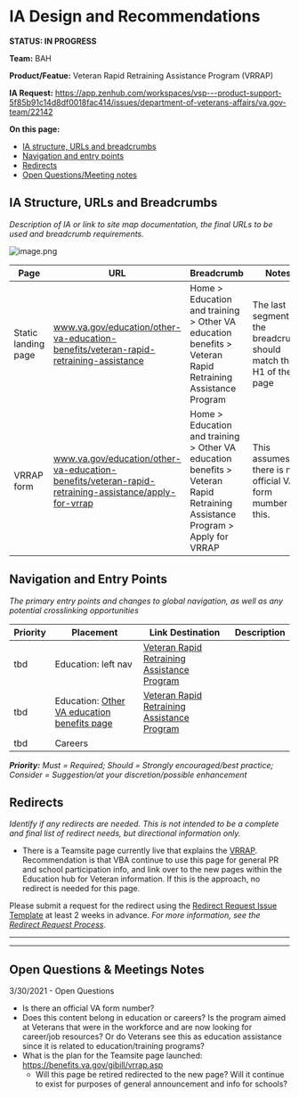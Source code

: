 # IA Design and Recommendations
**STATUS: IN PROGRESS**

**Team:** BAH

**Product/Featue:** Veteran Rapid Retraining Assistance Program (VRRAP)

**IA Request:** https://app.zenhub.com/workspaces/vsp---product-support-5f85b91c14d8df0018fac414/issues/department-of-veterans-affairs/va.gov-team/22142

**On this page:**
- [IA structure, URLs and breadcrumbs](#ia)
- [Navigation and entry points](#nav)
- [Redirects](#redirects)
- [Open Questions/Meeting notes](#notes)


## <a name="ia"></a>IA Structure, URLs and Breadcrumbs <br>
*Description of IA or link to site map documentation, the final URLs to be used and breadcrumb requirements.*

![image.png](https://images.zenhubusercontent.com/59ca6a73b0222d5de4792f1d/795a99f0-c065-417e-a6ef-49b98ce5eafc)


**Page** | **URL** | **Breadcrumb** | **Notes**
--- | --- | --- | ---
 Static landing page | www.va.gov/education/other-va-education-benefits/veteran-rapid-retraining-assistance  |  Home > Education and training > Other VA education benefits > Veteran Rapid Retraining Assistance Program   | The last segment of the breadcrumb should match the H1 of the page
VRRAP form | www.va.gov/education/other-va-education-benefits/veteran-rapid-retraining-assistance/apply-for-vrrap | Home > Education and training > Other VA education benefits > Veteran Rapid Retraining Assistance Program > Apply for VRRAP | This assumes there is no official VA form mumber for this. 


## <a name="nav"></a>Navigation and Entry Points <br>
*The primary entry points and changes to global navigation, as well as any potential crosslinking opportunities*

**Priority** | **Placement** | **Link Destination** | **Description**
--- | --- | --- | ---
 tbd | Education: left nav | [Veteran Rapid Retraining Assistance Program](https://www.va.gov/education/other-va-education-benefits/veteran-rapid-retraining-assistance) |  
 tbd | Education: [Other VA education benefits page](https://www.va.gov/education/other-va-education-benefits/) | [Veteran Rapid Retraining Assistance Program](https://www.va.gov/education/other-va-education-benefits/veteran-rapid-retraining-assistance) |  
 tbd | Careers |  |  

***Priority:** Must = Required; Should = Strongly encouraged/best practice; Consider = Suggestion/at your discretion/possible enhancement* 


## <a name="redirects"></a>Redirects <br>
*Identify if any redirects are needed.  This is not intended to be a complete and final list of redirect needs, but directional information only.*  

-  There is a Teamsite page currently live that explains the [VRRAP](https://benefits.va.gov/gibill/vrrap.asp).  Recommendation is that VBA continue to use this page for general PR and school participation info, and link over to the new pages within the Education hub for Veteran information.  If this is the approach, no redirect is needed for this page. 

Please submit a request for the redirect using the [Redirect Request Issue Template](https://github.com/department-of-veterans-affairs/va.gov-team/issues/new?assignees=mnorthuis&labels=content-ia-team%2C+ia&template=redirect-request.md&title=Redirect+Request) at least 2 weeks in advance. 
*For more information, see the [Redirect Request Process](https://github.com/department-of-veterans-affairs/va.gov-team/blob/master/platform/information-architecture/request-redirect.md).*


<hr>
<hr>

## <a name="notes"></a>Open Questions & Meetings Notes

3/30/2021 - Open Questions
- Is there an official VA form number?
- Does this content belong in education or careers?  Is the program aimed at Veterans that were in the workforce and are now looking for career/job resources?  Or do Veterans see this as education assistance since it is related to education/training programs?
- What is the plan for the Teamsite page launched: https://benefits.va.gov/gibill/vrrap.asp
  - Will this page be retired redirected to the new page?  Will it continue to exist for purposes of general announcement and info for schools?



